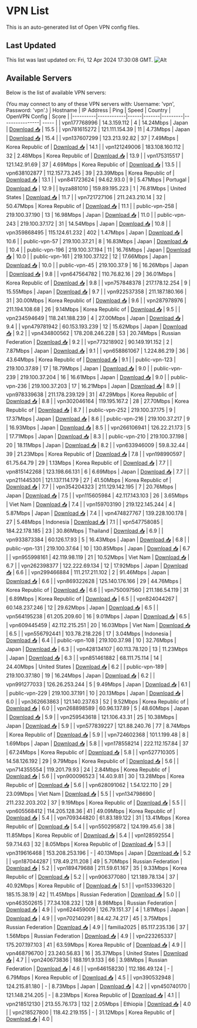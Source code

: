 # VPN List

This is an auto-generated list of Open VPN config files.

## Last Updated

This list was last updated on: Fri, 12 Apr 2024 17:30:08 GMT.
![Alt](https://repobeats.axiom.co/api/embed/186b98318ef1479477931607c1ad7d823f12451f.svg "Repobeats analytics image")

## Available Servers

Below is the list of available VPN servers:

(You may connect to any of these VPN servers with: Username: 'vpn', Password: 'vpn'.)
| Hostname | IP Address | Ping | Speed | Country | OpenVPN Config | Score |
|----------|------------|------|-------|---------|----------------| ----- |
| vpn177768996 | 14.3.159.112 | 4 | 14.24Mbps | Japan | [Download 📥](./configs/server_0_JP.ovpn) | 15.5 |
| vpn781615272 | 121.111.154.39 | 11 | 4.73Mbps | Japan | [Download 📥](./configs/server_1_JP.ovpn) | 15.4 |
| vpn137607299 | 123.213.92.82 | 37 | 7.49Mbps | Korea Republic of | [Download 📥](./configs/server_2_KR.ovpn) | 14.1 |
| vpn121249006 | 183.108.160.112 | 32 | 2.48Mbps | Korea Republic of | [Download 📥](./configs/server_3_KR.ovpn) | 13.9 |
| vpn175315517 | 121.142.91.69 | 37 | 4.69Mbps | Korea Republic of | [Download 📥](./configs/server_4_KR.ovpn) | 13.5 |
| vpn638102877 | 112.157.73.245 | 39 | 23.39Mbps | Korea Republic of | [Download 📥](./configs/server_5_KR.ovpn) | 13.1 |
| vpn841723624 | 94.62.93.0 | 9 | 5.47Mbps | Portugal | [Download 📥](./configs/server_6_PT.ovpn) | 12.9 |
| byza881010 | 159.89.195.223 | 1 | 76.81Mbps | United States | [Download 📥](./configs/server_7_US.ovpn) | 11.7 |
| vpn721727106 | 211.243.210.14 | 32 | 50.47Mbps | Korea Republic of | [Download 📥](./configs/server_8_KR.ovpn) | 11.1 |
| public-vpn-258 | 219.100.37.190 | 13 | 16.98Mbps | Japan | [Download 📥](./configs/server_9_JP.ovpn) | 11.0 |
| public-vpn-243 | 219.100.37.172 | 31 | 14.54Mbps | Japan | [Download 📥](./configs/server_10_JP.ovpn) | 10.8 |
| vpn359868495 | 115.124.61.232 | 402 | 1.47Mbps | Japan | [Download 📥](./configs/server_11_JP.ovpn) | 10.6 |
| public-vpn-57 | 219.100.37.21 | 8 | 16.83Mbps | Japan | [Download 📥](./configs/server_12_JP.ovpn) | 10.4 |
| public-vpn-196 | 219.100.37.194 | 11 | 16.76Mbps | Japan | [Download 📥](./configs/server_13_JP.ovpn) | 10.0 |
| public-vpn-161 | 219.100.37.122 | 12 | 17.66Mbps | Japan | [Download 📥](./configs/server_14_JP.ovpn) | 10.0 |
| public-vpn-45 | 219.100.37.9 | 16 | 16.26Mbps | Japan | [Download 📥](./configs/server_15_JP.ovpn) | 9.8 |
| vpn647564782 | 110.76.82.16 | 29 | 36.01Mbps | Korea Republic of | [Download 📥](./configs/server_16_KR.ovpn) | 9.8 |
| vpn757848378 | 217.178.12.254 | 9 | 15.55Mbps | Japan | [Download 📥](./configs/server_17_JP.ovpn) | 9.7 |
| vpn922537358 | 211.187.180.166 | 31 | 30.00Mbps | Korea Republic of | [Download 📥](./configs/server_18_KR.ovpn) | 9.6 |
| vpn287978976 | 211.194.108.68 | 26 | 9.14Mbps | Korea Republic of | [Download 📥](./configs/server_19_KR.ovpn) | 9.5 |
| vpn234594649 | 118.241.188.239 | 4 | 27.00Mbps | Japan | [Download 📥](./configs/server_20_JP.ovpn) | 9.4 |
| vpn479781942 | 60.153.193.239 | 12 | 15.62Mbps | Japan | [Download 📥](./configs/server_21_JP.ovpn) | 9.2 |
| vpn434800562 | 178.208.246.228 | 53 | 20.74Mbps | Russian Federation | [Download 📥](./configs/server_22_RU.ovpn) | 9.2 |
| vpn773218902 | 90.149.191.152 | 2 | 7.87Mbps | Japan | [Download 📥](./configs/server_23_JP.ovpn) | 9.1 |
| vpn658861067 | 1.224.86.219 | 36 | 43.64Mbps | Korea Republic of | [Download 📥](./configs/server_24_KR.ovpn) | 9.1 |
| public-vpn-123 | 219.100.37.89 | 17 | 18.79Mbps | Japan | [Download 📥](./configs/server_25_JP.ovpn) | 9.0 |
| public-vpn-239 | 219.100.37.204 | 16 | 16.61Mbps | Japan | [Download 📥](./configs/server_26_JP.ovpn) | 9.0 |
| public-vpn-236 | 219.100.37.203 | 17 | 16.21Mbps | Japan | [Download 📥](./configs/server_27_JP.ovpn) | 8.9 |
| vpn978339638 | 211.178.239.129 | 31 | 47.29Mbps | Korea Republic of | [Download 📥](./configs/server_28_KR.ovpn) | 8.8 |
| vpn302046164 | 119.195.167.2 | 28 | 27.70Mbps | Korea Republic of | [Download 📥](./configs/server_29_KR.ovpn) | 8.7 |
| public-vpn-252 | 219.100.37.175 | 9 | 17.37Mbps | Japan | [Download 📥](./configs/server_30_JP.ovpn) | 8.6 |
| public-vpn-216 | 219.100.37.217 | 9 | 16.93Mbps | Japan | [Download 📥](./configs/server_31_JP.ovpn) | 8.5 |
| vpn266106941 | 126.22.21.173 | 5 | 17.71Mbps | Japan | [Download 📥](./configs/server_32_JP.ovpn) | 8.3 |
| public-vpn-210 | 219.100.37.198 | 20 | 18.11Mbps | Japan | [Download 📥](./configs/server_33_JP.ovpn) | 8.2 |
| vpn633946009 | 59.8.32.44 | 39 | 21.23Mbps | Korea Republic of | [Download 📥](./configs/server_34_KR.ovpn) | 7.8 |
| vpn198990597 | 61.75.64.79 | 29 | 1.13Mbps | Korea Republic of | [Download 📥](./configs/server_35_KR.ovpn) | 7.7 |
| vpn815142268 | 123.198.66.131 | 6 | 6.69Mbps | Japan | [Download 📥](./configs/server_36_JP.ovpn) | 7.7 |
| vpn211445301 | 121.137.114.179 | 27 | 41.50Mbps | Korea Republic of | [Download 📥](./configs/server_37_KR.ovpn) | 7.7 |
| vpn354204323 | 211.129.142.195 | 7 | 20.76Mbps | Japan | [Download 📥](./configs/server_38_JP.ovpn) | 7.5 |
| vpn115605984 | 42.117.143.103 | 26 | 3.65Mbps | Viet Nam | [Download 📥](./configs/server_39_VN.ovpn) | 7.4 |
| vpn159703190 | 219.122.145.244 | 4 | 5.87Mbps | Japan | [Download 📥](./configs/server_40_JP.ovpn) | 7.4 |
| vpn474827767 | 139.228.100.178 | 27 | 5.48Mbps | Indonesia | [Download 📥](./configs/server_41_ID.ovpn) | 7.1 |
| vpn547758085 | 184.22.178.185 | 23 | 30.86Mbps | Thailand | [Download 📥](./configs/server_42_TH.ovpn) | 6.9 |
| vpn933873384 | 60.126.17.93 | 5 | 16.43Mbps | Japan | [Download 📥](./configs/server_43_JP.ovpn) | 6.8 |
| public-vpn-131 | 219.100.37.64 | 10 | 130.85Mbps | Japan | [Download 📥](./configs/server_44_JP.ovpn) | 6.7 |
| vpn955998161 | 42.119.98.119 | 21 | 10.52Mbps | Viet Nam | [Download 📥](./configs/server_45_VN.ovpn) | 6.7 |
| vpn262398377 | 122.222.69.134 | 12 | 17.92Mbps | Japan | [Download 📥](./configs/server_46_JP.ovpn) | 6.6 |
| vpn299466884 | 111.217.211.102 | 2 | 91.46Mbps | Japan | [Download 📥](./configs/server_47_JP.ovpn) | 6.6 |
| vpn869322628 | 125.140.176.166 | 29 | 44.76Mbps | Korea Republic of | [Download 📥](./configs/server_48_KR.ovpn) | 6.6 |
| vpn750097560 | 211.186.54.119 | 31 | 6.89Mbps | Korea Republic of | [Download 📥](./configs/server_49_KR.ovpn) | 6.5 |
| vpn824044267 | 60.148.237.246 | 12 | 29.62Mbps | Japan | [Download 📥](./configs/server_50_JP.ovpn) | 6.5 |
| vpn564195238 | 61.205.209.60 | 16 | 9.01Mbps | Japan | [Download 📥](./configs/server_51_JP.ovpn) | 6.5 |
| vpn609445459 | 42.112.215.251 | 20 | 16.03Mbps | Viet Nam | [Download 📥](./configs/server_52_VN.ovpn) | 6.5 |
| vpn556792441 | 103.78.218.226 | 17 | 3.04Mbps | Indonesia | [Download 📥](./configs/server_53_ID.ovpn) | 6.4 |
| public-vpn-108 | 219.100.37.98 | 10 | 32.76Mbps | Japan | [Download 📥](./configs/server_54_JP.ovpn) | 6.3 |
| vpn428134107 | 60.113.78.120 | 13 | 11.23Mbps | Japan | [Download 📥](./configs/server_55_JP.ovpn) | 6.3 |
| vpn851461882 | 68.111.75.114 | 14 | 24.40Mbps | United States | [Download 📥](./configs/server_56_US.ovpn) | 6.2 |
| public-vpn-189 | 219.100.37.180 | 19 | 16.24Mbps | Japan | [Download 📥](./configs/server_57_JP.ovpn) | 6.2 |
| vpn991277033 | 126.26.253.244 | 5 | 9.49Mbps | Japan | [Download 📥](./configs/server_58_JP.ovpn) | 6.1 |
| public-vpn-229 | 219.100.37.191 | 10 | 20.13Mbps | Japan | [Download 📥](./configs/server_59_JP.ovpn) | 6.0 |
| vpn362663863 | 121.140.237.63 | 52 | 9.52Mbps | Korea Republic of | [Download 📥](./configs/server_60_KR.ovpn) | 6.0 |
| vpn268898589 | 60.96.137.89 | 5 | 48.60Mbps | Japan | [Download 📥](./configs/server_61_JP.ovpn) | 5.9 |
| vpn259543618 | 121.106.43.31 | 25 | 10.38Mbps | Japan | [Download 📥](./configs/server_62_JP.ovpn) | 5.9 |
| vpn577839227 | 121.88.240.76 | 77 | 8.74Mbps | Korea Republic of | [Download 📥](./configs/server_63_KR.ovpn) | 5.9 |
| vpn724602368 | 101.1.199.48 | 8 | 1.69Mbps | Japan | [Download 📥](./configs/server_64_JP.ovpn) | 5.8 |
| vpn178558214 | 222.112.157.84 | 37 | 67.24Mbps | Korea Republic of | [Download 📥](./configs/server_65_KR.ovpn) | 5.8 |
| vpn527710305 | 14.58.126.192 | 29 | 9.79Mbps | Korea Republic of | [Download 📥](./configs/server_66_KR.ovpn) | 5.6 |
| vpn714355554 | 119.201.79.93 | 24 | 2.84Mbps | Korea Republic of | [Download 📥](./configs/server_67_KR.ovpn) | 5.6 |
| vpn900096523 | 14.40.9.81 | 30 | 13.28Mbps | Korea Republic of | [Download 📥](./configs/server_68_KR.ovpn) | 5.6 |
| vpn628091062 | 1.54.122.110 | 29 | 23.09Mbps | Viet Nam | [Download 📥](./configs/server_69_VN.ovpn) | 5.5 |
| vpn134798690 | 211.232.203.202 | 37 | 9.19Mbps | Korea Republic of | [Download 📥](./configs/server_70_KR.ovpn) | 5.5 |
| vpn605568412 | 114.205.128.36 | 41 | 49.09Mbps | Korea Republic of | [Download 📥](./configs/server_71_KR.ovpn) | 5.4 |
| vpn709344820 | 61.83.189.122 | 31 | 13.41Mbps | Korea Republic of | [Download 📥](./configs/server_72_KR.ovpn) | 5.4 |
| vpn550295872 | 124.199.45.6 | 38 | 11.85Mbps | Korea Republic of | [Download 📥](./configs/server_73_KR.ovpn) | 5.4 |
| vpn128592554 | 59.7.14.63 | 32 | 8.05Mbps | Korea Republic of | [Download 📥](./configs/server_74_KR.ovpn) | 5.3 |
| vpn319616468 | 153.208.253.196 | - | 40.13Mbps | Japan | [Download 📥](./configs/server_75_JP.ovpn) | 5.2 |
| vpn187044287 | 178.49.211.208 | 49 | 5.70Mbps | Russian Federation | [Download 📥](./configs/server_76_RU.ovpn) | 5.2 |
| vpn189479688 | 211.59.61.167 | 35 | 9.33Mbps | Korea Republic of | [Download 📥](./configs/server_77_KR.ovpn) | 5.2 |
| vpn906377080 | 121.189.78.134 | 37 | 40.92Mbps | Korea Republic of | [Download 📥](./configs/server_78_KR.ovpn) | 5.1 |
| vpn153396320 | 185.15.38.19 | 42 | 11.45Mbps | Russian Federation | [Download 📥](./configs/server_79_RU.ovpn) | 5.0 |
| vpn463502615 | 77.34.108.232 | 128 | 8.98Mbps | Russian Federation | [Download 📥](./configs/server_80_RU.ovpn) | 4.9 |
| vpn624459009 | 126.79.151.37 | 4 | 1.81Mbps | Japan | [Download 📥](./configs/server_81_JP.ovpn) | 4.9 |
| vpn702140291 | 84.42.74.217 | 45 | 3.75Mbps | Russian Federation | [Download 📥](./configs/server_82_RU.ovpn) | 4.9 |
| familia2025 | 85.117.235.136 | 37 | 1.56Mbps | Russian Federation | [Download 📥](./configs/server_83_RU.ovpn) | 4.9 |
| vpn223265337 | 175.207.197.103 | 41 | 63.59Mbps | Korea Republic of | [Download 📥](./configs/server_84_KR.ovpn) | 4.9 |
| vpn468796700 | 23.240.56.83 | 16 | 35.37Mbps | United States | [Download 📥](./configs/server_85_US.ovpn) | 4.7 |
| vpn240673836 | 188.191.9.133 | 66 | 3.98Mbps | Russian Federation | [Download 📥](./configs/server_86_RU.ovpn) | 4.6 |
| vpn646158230 | 112.186.49.124 | - | 6.79Mbps | Korea Republic of | [Download 📥](./configs/server_87_KR.ovpn) | 4.5 |
| vpn390532948 | 124.215.81.180 | - | 8.73Mbps | Japan | [Download 📥](./configs/server_88_JP.ovpn) | 4.2 |
| vpn450740170 | 121.148.214.205 | - | 8.23Mbps | Korea Republic of | [Download 📥](./configs/server_89_KR.ovpn) | 4.1 |
| vpn218512130 | 213.55.76.173 | 132 | 2.05Mbps | Ethiopia | [Download 📥](./configs/server_90_ET.ovpn) | 4.0 |
| vpn218527800 | 118.42.219.155 | - | 31.12Mbps | Korea Republic of | [Download 📥](./configs/server_91_KR.ovpn) | 4.0 |
